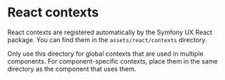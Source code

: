 # React contexts

React contexts are registered automatically by the Symfony UX React package. You can find them in the `assets/react/contexts` directory.

Only use this directory for global contexts that are used in multiple components. For component-specific contexts, place them in the same directory as the component that uses them.
